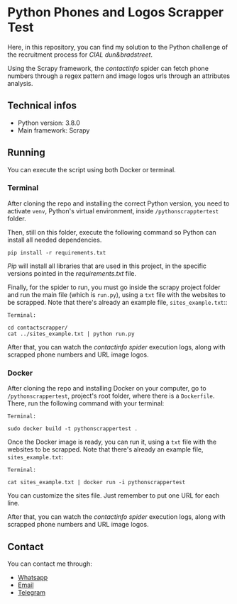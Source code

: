 # Python Phones and Logos Scrapper Test

Here, in this repository, you can find my solution to the Python challenge of the
recruitment process for _CIAL dun&bradstreet_.

Using the Scrapy framework, the _contactinfo_ spider can fetch phone numbers through
a regex pattern and image logos urls through an attributes analysis.

## Technical infos
- Python version: 3.8.0
- Main framework: Scrapy

## Running

You can execute the script using both Docker or terminal.

### Terminal
After cloning the repo and installing the correct Python version, you need to activate `venv`,
Python's virtual environment, inside `/pythonscrapptertest` folder.

Then, still on this folder, execute the following command so Python can install all
needed dependencies.

```
pip install -r requirements.txt
```

_Pip_ will install all libraries that are used in this project, in the specific versions 
pointed in the _requirements.txt_ file.

Finally, for the spider to run, you must go inside the scrapy project folder and run 
the main file (which is `run.py`), using a `txt` file with the websites to be scrapped.
Note that there's already an example file, `sites_example.txt`::

```
Terminal:

cd contactscrapper/
cat ../sites_example.txt | python run.py
```

After that, you can watch the _contactinfo spider_ execution logs, along with scrapped
phone numbers and URL image logos.

### Docker

After cloning the repo and installing Docker on your computer, go to `/pythonscrappertest`, 
project's root folder, where there is a `Dockerfile`. There, run the following command 
with your terminal:

```
Terminal:

sudo docker build -t pythonscrappertest .
```

Once the Docker image is ready, you can run it, using a `txt` file with the websites to be scrapped.
Note that there's already an example file, `sites_example.txt`:

```
Terminal:

cat sites_example.txt | docker run -i pythonscrappertest
```

You can customize the sites file. Just remember to put one URL for each line.

After that, you can watch the _contactinfo spider_ execution logs, along with scrapped
phone numbers and URL image logos.

## Contact

You can contact me through:
- [Whatsapp](https://api.whatsapp.com/send?phone=5519981119478)
- [Email](mailto:joaopedroguimaraes96@gmail.com)
- [Telegram](t.me/kurtzeras)